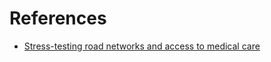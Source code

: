 # References

- [Stress-testing road networks and access to medical care](https://www.sciencedirect.com/science/article/abs/pii/S096585642400065X?via%3Dihub#d1e3423)
